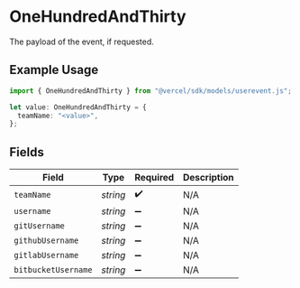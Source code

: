 # OneHundredAndThirty

The payload of the event, if requested.

## Example Usage

```typescript
import { OneHundredAndThirty } from "@vercel/sdk/models/userevent.js";

let value: OneHundredAndThirty = {
  teamName: "<value>",
};
```

## Fields

| Field               | Type                | Required            | Description         |
| ------------------- | ------------------- | ------------------- | ------------------- |
| `teamName`          | *string*            | :heavy_check_mark:  | N/A                 |
| `username`          | *string*            | :heavy_minus_sign:  | N/A                 |
| `gitUsername`       | *string*            | :heavy_minus_sign:  | N/A                 |
| `githubUsername`    | *string*            | :heavy_minus_sign:  | N/A                 |
| `gitlabUsername`    | *string*            | :heavy_minus_sign:  | N/A                 |
| `bitbucketUsername` | *string*            | :heavy_minus_sign:  | N/A                 |